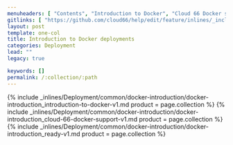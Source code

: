 ```yaml
---
menuheaders: [ "Contents", "Introduction to Docker", "Cloud 66 Docker support", "Ready?" ]
gitlinks: [ "https://github.com/cloud66/help/edit/feature/inlines/_includes/_inlines/Deployment/common/docker-introduction/docker-introduction_contents-v1.md", "https://github.com/cloud66/help/edit/feature/inlines/_includes/_inlines/Deployment/common/docker-introduction/docker-introduction_introduction-to-docker-v1.md", "https://github.com/cloud66/help/edit/feature/inlines/_includes/_inlines/Deployment/common/docker-introduction/docker-introduction_cloud-66-docker-support-v1.md", "https://github.com/cloud66/help/edit/feature/inlines/_includes/_inlines/Deployment/common/docker-introduction/docker-introduction_ready-v1.md" ]
layout: post
template: one-col
title: Introduction to Docker deployments
categories: Deployment
lead: ""
legacy: true

keywords: []
permalink: /:collection/:path
---
```





{% include _inlines/Deployment/common/docker-introduction/docker-introduction_introduction-to-docker-v1.md  product = page.collection %}
{% include _inlines/Deployment/common/docker-introduction/docker-introduction_cloud-66-docker-support-v1.md  product = page.collection %}
{% include _inlines/Deployment/common/docker-introduction/docker-introduction_ready-v1.md  product = page.collection %}
